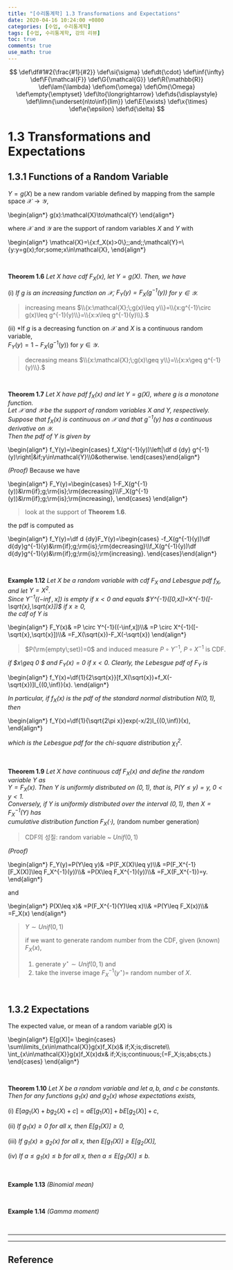 ```yaml
---
title: "[수리통계학] 1.3 Transformations and Expectations"
date: 2020-04-16 10:24:00 +0800
categories: [수업, 수리통계학]
tags: [수업, 수리통계학, 강의 리뷰]
toc: true
comments: true
use_math: true  	
---
```


$$
\def\df#1#2{\frac{#1}{#2}}
\def\si{\sigma}
\def\dt{\cdot}
\def\inf{\infty}
\def\F{\mathcal{F}}
\def\G{\mathcal{G}}
\def\R{\mathbb{R}}
\def\lam{\lambda}
\def\om{\omega}
\def\Om{\Omega}
\def\empty{\emptyset}
\def\lto{\longrightarrow}
\def\ds{\displaystyle}
\def\limn{\underset{n\to\inf}{lim}}
\def\E{\exists}
\def\x{\times}
\def\e{\epsilon}
\def\d{\delta}
$$

# **1.3 Transformations and Expectations**

## **1.3.1 Functions of a Random Variable**

$Y=g(X)$ be a new random variable defined by mapping from the sample space $\mathcal{X}\to\mathcal{Y}$,

\begin{align\*}
g(x):\mathcal{X}\to\mathcal{Y}
\end{align\*}

where $\mathcal{X}$ and $\mathcal{Y}$ are the support of random variables $X$ and $Y$ with

\begin{align\*}
\mathcal{X}=\\{x:f_X(x)>0\\}\;\;and\;\;\mathcal{Y}=\\{y:y=g(x)\;for\;some\;x\in\mathcal{X},
\end{align\*}

<br>

**Theorem 1.6** *Let $X$ have cdf $F_X(x)$, let $Y=g(X).$ Then, we have*

(i) *If $g$ is an increasing function on $\mathcal{X},$ $F_Y(y)=F_X(g^{-1}(y))$ for $y\in\mathcal{Y}$.* 

> increasing means $\\{x:\mathcal{X};\;g(x)\leq y\\}=\\{x:g^{-1}\circ g(x)\leq g^{-1}(y)\\}=\\{x:x\leq g^{-1}(y)\\}.$

(ii) *If $g$ is a decreasing function on $\mathcal{X}$ and $X$ is a continuous random variable,  
$F_Y(y)=1-F_X(g^{-1}(y))$ for $y\in\mathcal{Y}$. 

> decreasing means $\\{x:\mathcal{X};\;g(x)\geq y\\}=\\{x:x\geq g^{-1}(y)\\}.$

<br>

**Theorem 1.7** *Let $X$ have pdf $f_X(x)$ and let $Y=g(X)$, where $g$ is a monotone function.  
Let $\mathcal{X}$ and $\mathcal{Y}$ be the support of random variables $X$ and $Y$, respectively.  
Suppose that $f_X(x)$ is continuous on $\mathcal{X}$ and that $g^{-1}(y)$ has a continuous derivative on $\mathcal{Y}$.  
Then the pdf of $Y$ is given by*

\begin{align\*}
f_Y(y)=\begin{cases}
f_X(g^{-1}(y))\left\|\df d {dy} g^{-1}(y)\right\|&if\;y\in\mathcal{Y}\\\\0&otherwise.
\end{cases}​
\end{align\*} 

*(Proof)* Because we have

\begin{align\*}
F_Y(y)=\begin{cases}
1-F_X(g^{-1}(y))&\rm{if}\;g\;\rm{is}\;\rm{decreasing}\\\\F_X(g^{-1}(y))&\rm{if}\;g\;\rm{is}\;\rm{increasing},
\end{cases}​
\end{align\*}

> look at the support of **Theorem 1.6**.

the pdf is computed as

\begin{align\*}
f_Y(y)=\df d {dy}F_Y(y)=\begin{cases}
-f_X(g^{-1}(y))\df d{dy}g^{-1}(y)&\rm{if}\;g\;\rm{is}\;\rm{decreasing}\\\\f_X(g^{-1}(y))\df d{dy}g^{-1}(y)&\rm{if}\;g\;\rm{is}\;\rm{increasing}.
\end{cases}​
\end{align\*}

<br>

**Example 1.12** *Let $X$ be a random variable with cdf $F_X$ and Lebesgue pdf $f_X$, and let $Y=X^2$.  
Since $Y^{-1}((-\inf,x])$ is empty if $x<0$ and equals $Y^{-1}([0,x])=X^{-1}([-\sqrt{x},\sqrt{x}])$ if $x\geq 0,$  
the cdf of $Y$ is*

\begin{align\*} 
F_Y(x)&
=P \circ Y^{-1}((-\inf,x])\\\\&
=P \circ X^{-1}([-\sqrt{x},\sqrt{x}])\\\\&
=F_X(\sqrt{x})-F_X(-\sqrt{x})
\end{align\*}

> $P(\rm{empty\;set})=0$ and
> induced measure $P\circ Y^{-1}$, $P\circ X^{-1}$ is CDF.

*if $x\geq 0 $ and $F_Y(x)=0$ if $x<0.$ Clearly, the Lebesgue pdf of $F_Y$ is*

\begin{align\*}
f_Y(x)=\df{1}{2\sqrt{x}}[f_X(\sqrt{x})+f_X(-\sqrt{x})]I_{(0,\inf)}(x).
\end{align\*}

*In particular, if $f_X(x)$ is the pdf of the standard normal distribution $N(0,1)$, then*

\begin{align\*}
f_Y(x)=\df{1}{\sqrt{2\pi x}}exp(-x/2)I_{(0,\inf)}(x),
\end{align\*}

*which is the Lebesgue pdf for the chi-square distribution $\chi^2_1.$*

<br>

**Theorem 1.9** *Let $X$ have continuous cdf $F_X(x)$ and define the random variable $Y$ as  
$Y=F_X(x)$. Then $Y$ is uniformly distributed on $(0,1)$, that is, $P(Y\leq y)=y,\;0<y<1.$  
Conversely, if $Y$ is uniformly distributed over the interval $(0,1),$ then $X=F_X^{-1}(Y)$ has  
cumulative distribution function $F_X(\cdot),$* (random number generation)

> CDF의 성질: random variable ~ $Unif(0,1)$

*(Proof)*

\begin{align\*}
F_Y(y)=P(Y\leq y)&
=P(F_X(X)\leq y)\\\\&
=P(F_X^{-1}[F_X(X)]\leq F_X^{-1}(y))\\\\&
=P(X\leq F_X^{-1}(y))\\\\&
=F_X(F_X^{-1})=y.
\end{align\*}  

and

\begin{align\*}
P(X\leq x)&
=P(F_X^{-1}(Y)\leq x)\\\\&
=P(Y\leq F_X(x))\\\\&
=F_X(x)
\end{align\*}

> $Y\sim Unif(0,1)$ 
>
> if we want to generate random number from the CDF, given (known) $F_X(x)$,   
> 1) generate $y^\star\sim Unif(0,1)$ and  
> 2) take the inverse image $F_X^{-1}(y^\star)=$ random number of $X$. 

<br>

## **1.3.2 Expectations**

The expected value, or mean of a random variable $g(X)$ is 

\begin{align\*}
E[g(X)]=
\begin{cases}
\sum\limits_{x\in\mathcal{X}}g(x)f_X(x)&
if\;X\;is\;discrete\\\\
\int_{x\in\mathcal{X}}g(x)f_X(x)dx&
if\;X\;is\;continuous\;(=F_X\;is\;abs\;cts.)
\end{cases}​
\end{align\*} 

<br>

**Theorem 1.10** *Let $X$ be a random variable and let $a,b,$ and $c$ be constants.  
Then for any functions $g_1(x)$ and $g_2(x)$ whose expectations exists,*

(i) $E[ag_1(X)+bg_2(X)+c]=aE[g_1(X)]+bE[g_2(X)]+c$,

(ii) *If $g_1(x)\geq0$ for all $x$, then $E[g_1(X)]\geq 0$,*

(iii) *If $g_1(x)\geq g_2(x)$ for all $x$, then $E[g_1(X)]\geq E[g_2(X)],$*

(iv) *If $a\leq g_1(x) \leq b$ for all $x$, then $a\leq E[g_1(X)]\leq b.$*

<br>

**Example 1.13** *(Binomial mean)*

<br>

**Example 1.14** *(Gamma moment)*

<br>

***



***

## **Reference**







